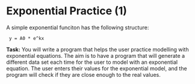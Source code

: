 # Exponential Practice (1)

A simple exponential funciton has the following structure:

` y = A0 * e^kx`

**Task:** You will write a program that helps the user practice modelling with exponential equations. The aim is to have a program that will generate a different data set each time for the user to model with an exponential equation. The user enters their values for the exponential model, and the program will check if they are close enough to the real values.
